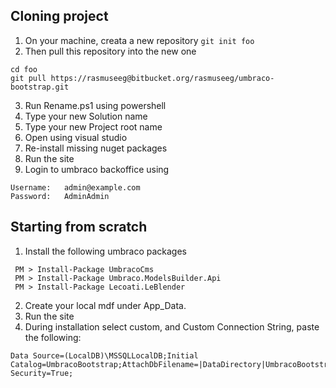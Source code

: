 ## Cloning project
1. On your machine, creata a new repository
`git init foo`
2. Then pull this repository into the new one
```
cd foo
git pull https://rasmuseeg@bitbucket.org/rasmuseeg/umbraco-bootstrap.git
``` 
3. Run Rename.ps1 using powershell
4. Type your new Solution name
5. Type your new Project root name
6. Open using visual studio
7. Re-install missing nuget packages
8. Run the site
9. Login to umbraco backoffice using
```
Username:   admin@example.com
Password:   AdminAdmin
```


## Starting from scratch 
1. Install the following umbraco packages
```
 PM > Install-Package UmbracoCms
 PM > Install-Package Umbraco.ModelsBuilder.Api
 PM > Install-Package Lecoati.LeBlender
```

2. Create your local mdf under App_Data.
3. Run the site
4. During installation select custom, and Custom Connection String, paste the following:
```
Data Source=(LocalDB)\MSSQLLocalDB;Initial Catalog=UmbracoBootstrap;AttachDbFilename=|DataDirectory|UmbracoBootstrap.mdf;Integrated Security=True;
```

